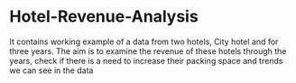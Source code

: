 # Hotel-Revenue-Analysis
It contains working example of a data from two hotels, City hotel and for three years. The aim is to examine the revenue of these hotels through the years, check if there is a need to increase their packing space and trends we can see in the data
